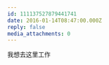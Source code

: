 ```yaml
---
id: 111137527879441741
date: 2016-01-14T08:47:00.000Z
reply: false
media_attachments: 0
---
```


我想去这里工作 ​​​​

